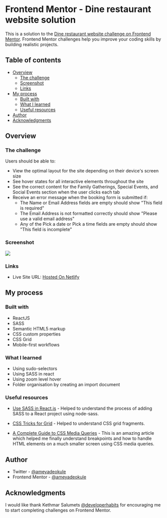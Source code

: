 # Frontend Mentor - Dine restaurant website solution

This is a solution to the [Dine restaurant website challenge on Frontend Mentor](https://www.frontendmentor.io/challenges/dine-restaurant-website-yAt7Vvxt7). Frontend Mentor challenges help you improve your coding skills by building realistic projects.

## Table of contents

-   [Overview](#overview)
    -   [The challenge](#the-challenge)
    -   [Screenshot](#screenshot)
    -   [Links](#links)
-   [My process](#my-process)
    -   [Built with](#built-with)
    -   [What I learned](#what-i-learned)
    -   [Useful resources](#useful-resources)
-   [Author](#author)
-   [Acknowledgments](#acknowledgments)

## Overview

### The challenge

Users should be able to:

-   View the optimal layout for the site depending on their device's screen size
-   See hover states for all interactive elements throughout the site
-   See the correct content for the Family Gatherings, Special Events, and Social Events section when the user clicks each tab
-   Receive an error message when the booking form is submitted if:
    -   The Name or Email Address fields are empty should show "This field is required"
    -   The Email Address is not formatted correctly should show "Please use a valid email address"
    -   Any of the Pick a date or Pick a time fields are empty should show "This field is incomplete"

### Screenshot

![](./screenshot.png)

### Links

-   Live Site URL: [Hosted On Netlify](https://dine-reservations-react.netlify.app/)

## My process

### Built with

-   ReactJS
-   SASS
-   Semantic HTML5 markup
-   CSS custom properties
-   CSS Grid
-   Mobile-first workflows

### What I learned

-   Using sudo-selectors
-   Using SASS in react
-   Using zoom level hover
-   Folder organisation by creating an import document

### Useful resources

-   [Use SASS in React.js](https://medium.com/how-to-react/use-sass-in-react-js-bbeb0b94f8a6) - Helped to understand the process of adding SASS to a React project using node-sass.

-   [CSS Tricks for Grid](https://css-tricks.com/snippets/css/complete-guide-grid/) - Helped to understand CSS grid fragments.

-   [A Complete Guide to CSS Media Queries](https://css-tricks.com/a-complete-guide-to-css-media-queries/) - This is an amazing article which helped me finally understand breakpoints and how to handle HTML elements on a much smaller screen using CSS media queries.

## Author

-   Twitter - [@ameyadeokule](https://twitter.com/ameyadeokule)
-   Frontend Mentor - [@ameyadeokule](https://www.frontendmentor.io/profile/ameyadeokule)

## Acknowledgments

I would like thank Kethmar Salumets [@developerhabits](https://twitter.com/developerHabits) for encouraging me to start completing challenges on Frontend Mentor.
